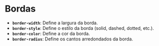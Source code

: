 # Bordas

* **`border-width`**: Define a largura da borda.
* **`border-style`**: Define o estilo da borda (solid, dashed, dotted, etc.).
* **`border-color`**: Define a cor da borda.
* **`border-radius`**: Define os cantos arredondados da borda.


